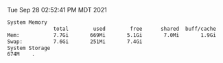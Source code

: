 Tue Sep 28 02:52:41 PM MDT 2021
```bash
System Memory
               total        used        free      shared  buff/cache   available
Mem:           7.7Gi       669Mi       5.1Gi       7.0Mi       1.9Gi       6.7Gi
Swap:          7.6Gi       251Mi       7.4Gi
System Storage
674M	.
```
